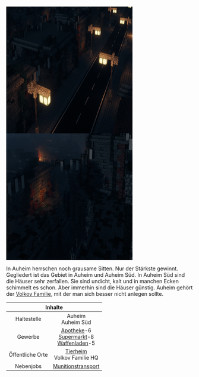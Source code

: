 <img align="left" width="340" height="340" src="../../../assets/image/gebiete/Auheim-1.png"> <img align="center" width="340" height="340" src="../../../assets/image/gebiete/Auheim-2.png">

In Auheim herrschen noch grausame Sitten. Nur der Stärkste gewinnt. Gegliedert ist das Gebiet in Auheim und Auheim Süd. In Auheim Süd sind die Häuser sehr zerfallen. Sie sind undicht, kalt und in manchen Ecken schimmelt es schon. Aber immerhin sind die Häuser günstig. Auheim gehört der [Volkov Familie](../../pages/fraktionen/volkovfamilie.md), mit der man sich besser nicht anlegen sollte.

<table>
  <thead>
    <tr>
      <th colspan=2 align="center">Inhalte</th>
    </tr>
  </thead>
  <tbody>
    <tr>
      <td align="center">Haltestelle</td>
      <td align="center">Auheim <br> Auheim Süd</td>
    </tr>
    <tr>
      <td align="center">Gewerbe</td>
      <td align="center"><a href="../../biz/apotheke/">Apotheke</a>-6 <br> <a href="../../biz/supermarkt/">Supermarkt</a>-8 <br> <a href="../../biz/waffenladen/">Waffenladen</a>-5</td>
    </tr>
    <tr>
      <td align="center">Öffentliche Orte</td>
      <td align="center"><a href="../../gebäude/tierheim/">Tierheim</a> <br> Volkov Familie HQ</td>
    </tr>
    <tr>
      <td align="center">Nebenjobs</td>
      <td align="center"><a href="../../nebenjobs/munitionstransport/">Munitionstransport</a></td>
    </tr>
  </tbody>
</table>
